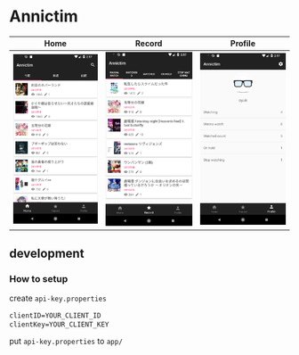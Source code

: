 # Annictim

Home | Record | Profile
---- | ---- | ----
<img src="/images/home.png" width="300"> | <img src="/images/record.png" width="300"> | <img src="/images/profile.png" width="300">


## development
### How to setup
create `api-key.properties`

```
clientID=YOUR_CLIENT_ID
clientKey=YOUR_CLIENT_KEY
```

put `api-key.properties` to `app/`
